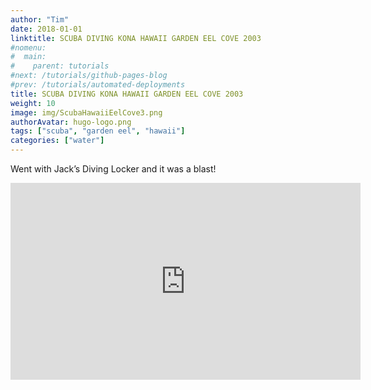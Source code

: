```yaml
---
author: "Tim"
date: 2018-01-01
linktitle: SCUBA DIVING KONA HAWAII GARDEN EEL COVE 2003
#nomenu:
#  main:
#    parent: tutorials
#next: /tutorials/github-pages-blog
#prev: /tutorials/automated-deployments
title: SCUBA DIVING KONA HAWAII GARDEN EEL COVE 2003
weight: 10
image: img/ScubaHawaiiEelCove3.png
authorAvatar: hugo-logo.png
tags: ["scuba", "garden eel", "hawaii"]
categories: ["water"]
---
```


Went with Jack’s Diving Locker and it was a blast!

<iframe width="560" height="315" src="https://www.youtube.com/embed/11zyobkdR7k" frameborder="0" allow="autoplay; encrypted-media" allowfullscreen></iframe>
